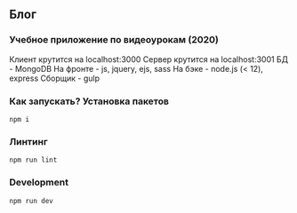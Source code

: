 ## Блог

### Учебное приложение по видеоурокам (2020)

Клиент крутится на localhost:3000
Сервер крутится на localhost:3001
БД - MongoDB
На фронте - js, jquery, ejs, sass
На бэке - node.js (< 12), express
Сборщик - gulp

### Как запускать? Установка пакетов

`npm i`

### Линтинг

`npm run lint`

### Development

`npm run dev`
